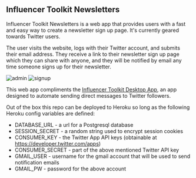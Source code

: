 ## Influencer Toolkit Newsletters

Influencer Toolkit Newsletters is a web app that provides users with a fast and easy way to create a newsletter sign up page. It's currently geared towards Twitter users.

The user visits the website, logs with their Twitter account, and submits their email address. They receive a link to their newsletter sign up page which they can share with anyone, and they will be notified by email any time someone signs up for their newsletter.

![admin](https://i.imgur.com/JKYe1aB.png)
![signup](https://i.imgur.com/MTsT8It.png)

This web app compliments the [Influencer Toolkit Desktop App](https://github.com/treylorswift/InfluencerToolkitApp), an app designed to automate sending direct messages to Twitter followers.

Out of the box this repo can be deployed to Heroku so long as the following Heroku config variables are defined:
- DATABASE_URL - a url for a Postgresql database
- SESSION_SECRET - a random string used to encrypt session cookies
- CONSUMER_KEY - the Twitter App API keys (obtainable at https://developer.twitter.com/apps)
- CONSUMER_SECRET - part of the above mentioned Twitter API key
- GMAIL_USER - username for the gmail account that will be used to send notification emails
- GMAIL_PW - password for the above account
